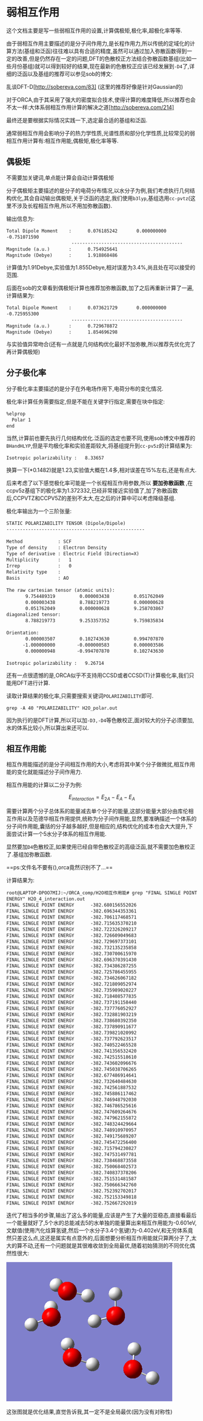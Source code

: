 # 弱相互作用

这个文档主要是写一些弱相互作用的设置,计算偶极矩,极化率,超极化率等等.

由于弱相互作用主要描述的是分子间作用力,是长程作用力,所以传统的定域化的计算方法(基组和泛函)往往难以具有合适的精度,虽然可以通过加入弥散函数得到一定的改善,但是仍然存在一定的问题,DFT的色散校正方法结合弥散函数基组(比如一些月份基组)就可以得到较好的结果,现在最新的色散校正应该已经发展到`-D4`了,详细的泛函以及基组的推荐可以参见sob的博文:

乱谈DFT-D[http://sobereva.com/83] (这里的推荐好像是针对Gaussian的)

对于ORCA,由于其采用了强大的密度拟合技术,使得计算的难度降低,所以推荐也会不太一样:大体系弱相互作用计算的解决之道[http://sobereva.com/214]

最终还是要根据实际情况实践一下,选定最合适的基组和泛函.

通常弱相互作用会影响分子的热力学性质,光谱性质和部分化学性质,比较常见的弱相互作用计算有:相互作用能,偶极矩,极化率等等.

## 偶极矩

不需要加关键词,单点能计算会自动计算偶极矩

分子偶极矩主要描述的是分子的电荷分布情况,以水分子为例,我们考虑执行几何结构优化,其会自动输出偶极矩,关于泛函的选定,我们使用`b3lyp`,基组选用`cc-pvtz`(这里不涉及长程相互作用,所以不用加弥散函数).

输出信息为:

```
Total Dipole Moment    :      0.076185242       0.000000000      -0.751071590
                        -----------------------------------------
Magnitude (a.u.)       :      0.754925641
Magnitude (Debye)      :      1.918868486
```

计算值为1.91Debye,实验值为1.855Debye,相对误差为3.4%,尚且处在可以接受的范围.

后面在sob的文章看到偶极矩计算也推荐加弥散函数,加了之后再重新计算了一遍,计算结果为:

```
Total Dipole Moment    :      0.073621729       0.000000000      -0.725955300
                        -----------------------------------------
Magnitude (a.u.)       :      0.729678872
Magnitude (Debye)      :      1.854696298
```

与实验值异常吻合(还有一点就是几何结构优化最好不加弥散,所以推荐先优化完了再计算偶极矩)



## 分子极化率

分子极化率主要描述的是分子在外电场作用下,电荷分布的变化情况.

极化率计算任务需要指定,但是不能在关键字行指定,需要在块中指定:

```
%elprop
  Polar 1
end
```

当然,计算前也要先执行几何结构优化.泛函的选定也要不同,使用sob博文中推荐的`BHandHLYP`,但是平均极化率和实验差距较大,将基组提升到`cc-pv5z`的计算结果为:

```
Isotropic polarizability :   8.33657
```

换算一下(*0.1482)就是1.23,实验值大概在1.4多,相对误差在15%左右,还是有点大.

后来考虑了以下感觉极化率可能是一个长程相互作用参数,所以 **要加弥散函数** ,在ccpv5z基组下的极化率为1.372332,已经非常接近实验值了,加了弥散函数后,CCPVTZ和CCPV5Z的差别不太大,在之后的计算中可以考虑降级基组.

极化率输出为一个三阶张量:

```
STATIC POLARIZABILITY TENSOR (Dipole/Dipole)
---------------------------------------------------

Method             : SCF
Type of density    : Electron Density
Type of derivative : Electric Field (Direction=X)
Multiplicity       :   1
Irrep              :   0
Relativity type    : 
Basis              : AO

The raw cartesian tensor (atomic units):
       9.754489319         0.000003438         0.051762049  
       0.000003438         8.788219773         0.000000628  
       0.051762049         0.000000628         9.258703867  
diagonalized tensor: 
       8.788219773         9.253357352         9.759835834  

Orientation: 
       0.000003507         0.102743630         0.994707870  
      -1.000000000        -0.000000583         0.000003586  
       0.000000948        -0.994707870         0.102743630  

Isotropic polarizability :   9.26714
```

还有一点很遗憾的是,ORCA似乎不支持用CCSD或者CCSD(T)计算极化率,我们只能用DFT进行计算.

读取计算结果的极化率,只需要搜索关键词`POLARIZABILITY`即可.

```
grep -A 40 "POLARIZABILITY" H2O_polar.out
```

因为执行的是DFT计算,所以可以加`-D3,-D4`等色散校正,面对较大的分子必须要加,水的体系比较小,所以算出来还可以.

## 相互作用能

相互作用能描述的是分子间相互作用的大小,考虑将其中某个分子做微扰,相互作用能的变化就能描述分子间作用力.

相互作用能的计算以二分子为例:

$$
E_{interaction} = E_{2A} - E_{A} - E_{A}
$$

需要计算两个分子总体系的能量减去单个分子的能量,这部分能量大部分由库伦相互作用以及范德华相互作用提供,统称为分子间作用能,显然,要准确描述一个体系的分子间作用能,囊括的分子越多越好,但是相应的,结构优化的成本也会大大提升,下面尝试计算一个5水分子体系的相互作用能.

显然要加`D4`色散校正,如果使用已经自带色散校正的高级泛函,就不需要加色散校正了.基组加弥散函数.

==ps:文件名不要有(),orca竟然识别不了...==

计算结果为:

```
root@LAPTOP-DPOO7MIJ:~/ORCA_comp/H2O相互作用能# grep "FINAL SINGLE POINT ENERGY" H2O_4_interaction.out
FINAL SINGLE POINT ENERGY      -382.680156552026
FINAL SINGLE POINT ENERGY      -382.696344353361
FINAL SINGLE POINT ENERGY      -382.706117468571
FINAL SINGLE POINT ENERGY      -382.715635370210
FINAL SINGLE POINT ENERGY      -382.722326209217
FINAL SINGLE POINT ENERGY      -382.726609049683
FINAL SINGLE POINT ENERGY      -382.729697373101
FINAL SINGLE POINT ENERGY      -382.732135235858
FINAL SINGLE POINT ENERGY      -382.730700615970
FINAL SINGLE POINT ENERGY      -382.696370391430
FINAL SINGLE POINT ENERGY      -382.734386287255
FINAL SINGLE POINT ENERGY      -382.725786455955
FINAL SINGLE POINT ENERGY      -382.734626067182
FINAL SINGLE POINT ENERGY      -382.721809052974
FINAL SINGLE POINT ENERGY      -382.735989020227
FINAL SINGLE POINT ENERGY      -382.718408577835
FINAL SINGLE POINT ENERGY      -382.737191158440
FINAL SINGLE POINT ENERGY      -382.737776052927
FINAL SINGLE POINT ENERGY      -382.732881903219
FINAL SINGLE POINT ENERGY      -382.738680392350
FINAL SINGLE POINT ENERGY      -382.737890911677
FINAL SINGLE POINT ENERGY      -382.739821020992
FINAL SINGLE POINT ENERGY      -382.737792623517
FINAL SINGLE POINT ENERGY      -382.740522465528
FINAL SINGLE POINT ENERGY      -382.741356532420
FINAL SINGLE POINT ENERGY      -382.742515518610
FINAL SINGLE POINT ENERGY      -382.743602096676
FINAL SINGLE POINT ENERGY      -382.745038706265
FINAL SINGLE POINT ENERGY      -382.677486914641
FINAL SINGLE POINT ENERGY      -382.732640484630
FINAL SINGLE POINT ENERGY      -382.742561887532
FINAL SINGLE POINT ENERGY      -382.745886117462
FINAL SINGLE POINT ENERGY      -382.746948792030
FINAL SINGLE POINT ENERGY      -382.746786525616
FINAL SINGLE POINT ENERGY      -382.747609264676
FINAL SINGLE POINT ENERGY      -382.747962155872
FINAL SINGLE POINT ENERGY      -382.748324429664
FINAL SINGLE POINT ENERGY      -382.748910970957
FINAL SINGLE POINT ENERGY      -382.749175689207
FINAL SINGLE POINT ENERGY      -382.745472256400
FINAL SINGLE POINT ENERGY      -382.715794230827
FINAL SINGLE POINT ENERGY      -382.747531497781
FINAL SINGLE POINT ENERGY      -382.738468873558
FINAL SINGLE POINT ENERGY      -382.750068402573
FINAL SINGLE POINT ENERGY      -382.740837378206
FINAL SINGLE POINT ENERGY      -382.751531481587
FINAL SINGLE POINT ENERGY      -382.750666342760
FINAL SINGLE POINT ENERGY      -382.752392702017
FINAL SINGLE POINT ENERGY      -382.752153349818
FINAL SINGLE POINT ENERGY      -382.752667292019
```

迭代了相当多的步骤,输出了这么多的能量,应该是产生了大量的亚稳态,直接看最后一个能量就好了,5个水的总能减去5的水单独的能量算出来相互作用能为-0.601eV,文献值(使用汽化焓算氢键,然后一个水分子3.4个氢键)为-0.402eV,和无穷体系竟然只差这么点,这还是属实有点意外的,后面想要分析相互作用能就只算两分子了,太大的算不动,还有一个问题就是其很难收敛到全局最优,随着初始猜测的不同优化偶然性很大:

![alt text](image-4.png)

这张图就是优化结果,直觉告诉我,其一定不是全局最优(因为没有对称性)